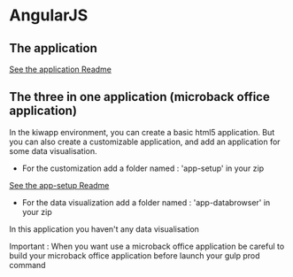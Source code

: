 # AngularJS
 
## The application
 
 <a href="app/Readme.md">See the application Readme</a> 
 
## The three in one application (microback office application)

In the kiwapp environment, you can create a basic html5 application.
But you can also create a customizable application, and add an application for some data visualisation. 

 - For the customization add a folder named : 'app-setup' in your zip
 
 <a href="app-setup/Readme.md">See the app-setup Readme</a>
 
 - For the data visualization add a folder named : 'app-databrowser' in your zip
 
 In this application you haven't any data visualisation
 
Important : When you want use a microback office application be careful to build your microback office application before launch your gulp prod command 


